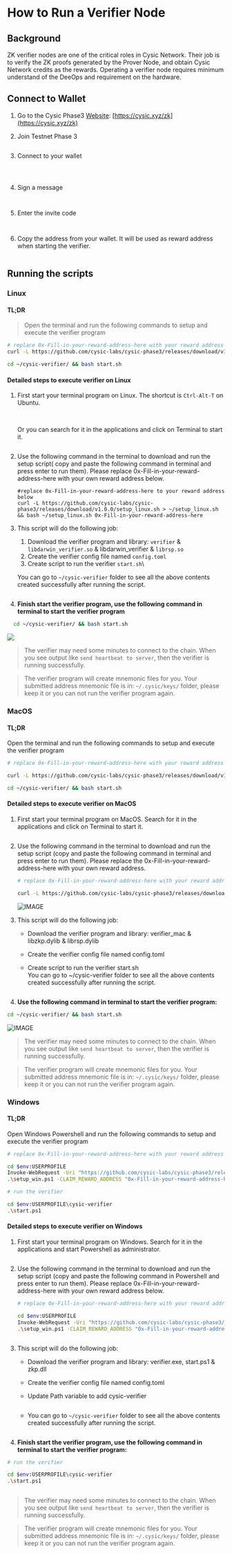 # How to Run a Verifier Node

## Background

ZK verifier nodes are one of the critical roles in Cysic Network. Their job is to verify the ZK proofs generated by the Prover Node, and obtain Cysic Network credits as the rewards. Operating a verifier node requires minimum understand of the DeeOps and requirement on the hardware.

## Connect to Wallet

1. Go to the Cysic Phase3 [Website](https://cysic.xyz/): [https://cysic.xyz/zk](https://cysic.xyz/zk)
2.  Join Testnet Phase 3

    <figure><img src="../.gitbook/assets/00_cysic_home (2).PNG" alt=""><figcaption></figcaption></figure>
3.  Connect to your wallet

    <figure><img src="../.gitbook/assets/01_connect_wallet (2).PNG" alt=""><figcaption></figcaption></figure>

    <figure><img src="../.gitbook/assets/02_connect_wallet (3).PNG" alt=""><figcaption></figcaption></figure>

    <figure><img src="../.gitbook/assets/image (4).png" alt=""><figcaption></figcaption></figure>
4.  Sign a message

    <figure><img src="../.gitbook/assets/04_sign_message (1).PNG" alt=""><figcaption></figcaption></figure>

    <figure><img src="../.gitbook/assets/image (2).png" alt=""><figcaption></figcaption></figure>
5.  Enter the invite code

    <figure><img src="../.gitbook/assets/06_invite_code (1).png" alt=""><figcaption></figcaption></figure>

    <figure><img src="../.gitbook/assets/07_invite_code (1).png" alt=""><figcaption></figcaption></figure>
6.  Copy the address from your wallet. It will be used as reward address when starting the verifier.

    <figure><img src="../.gitbook/assets/image (3).png" alt=""><figcaption></figcaption></figure>

## Running the scripts

### Linux

#### TL;DR

> Open the terminal and run the following commands to setup and execute the verifier program

```bash
# replace 0x-Fill-in-your-reward-address-here with your reward address below
curl -L https://github.com/cysic-labs/cysic-phase3/releases/download/v1.0.0/setup_linux.sh > ~/setup_linux.sh && bash ~/setup_linux.sh 0x-Fill-in-your-reward-address-here

cd ~/cysic-verifier/ && bash start.sh
```

#### Detailed steps to execute verifier on Linux

1.  First start your terminal program on Linux. The shortcut is `Ctrl-Alt-T` on Ubuntu.

    <figure><img src="../.gitbook/assets/20_linux.png" alt=""><figcaption></figcaption></figure>

    \
    Or you can search for it in the applications and click on Terminal to start it.

    <figure><img src="../.gitbook/assets/21_linux.png" alt=""><figcaption></figcaption></figure>
2.  Use the following command in the terminal to download and run the setup script( copy and paste the following command in terminal and press enter to run them). Please replace 0x-Fill-in-your-reward-address-here with your own reward address below.

    ```
    #replace 0x-Fill-in-your-reward-address-here to your reward address below
    curl -L https://github.com/cysic-labs/cysic-phase3/releases/download/v1.0.0/setup_linux.sh > ~/setup_linux.sh && bash ~/setup_linux.sh 0x-Fill-in-your-reward-address-here
    ```
3.  This script will do the following job:

    1. Download the verifier program and library: `verifier` & `libdarwin_verifier.so` & libdarwin\_verifier & `librsp.so`
    2. Create the verifier config file named `config.toml`
    3. Create script to run the verifier `start.sh`\


    You can go to `~/cysic-verifier` folder to see all the above contents created successfully after running the script.

    <figure><img src="../.gitbook/assets/23_linux.png" alt=""><figcaption></figcaption></figure>
4. **Finish start the verifier program, use the following command in terminal to start the verifier program**

```bash
  cd ~/cysic-verifier/ && bash start.sh
```

![](<../.gitbook/assets/24_linux (1).png>)

> The verifier may need some minutes to connect to the chain. When you see output like `send heartbeat to server`, then the verifier is running successfully.

> The verifier program will create mnemonic files for you. Your submitted address mnemonic file is in: `~/.cysic/keys/` folder, please keep it or you can not run the verifier program again.

### MacOS

#### TL;DR

Open the terminal and run the following commands to setup and execute the verifier program

```bash
# replace 0x-Fill-in-your-reward-address-here with your reward address below

curl -L https://github.com/cysic-labs/cysic-phase3/releases/download/v1.0.0/setup_mac.sh > ~/setup_mac.sh && bash ~/setup_mac.sh 0x-Fill-in-your-reward-address-here

cd ~/cysic-verifier/ && bash start.sh
```

#### Detailed steps to execute verifier on MacOS

1.  First start your terminal program on MacOS. Search for it in the applications and click on Terminal to start it.

    <figure><img src="../.gitbook/assets/25_mac.png" alt=""><figcaption></figcaption></figure>
2.  Use the following command in the terminal to download and run the setup script (copy and paste the following command in terminal and press enter to run them). Please replace the 0x-Fill-in-your-reward-address-here with your own reward address.

    ```bash
    # replace 0x-Fill-in-your-reward-address-here with your reward address

    curl -L https://github.com/cysic-labs/cysic-phase3/releases/download/v1.0.0/setup_mac.sh > ~/setup_mac.sh && bash ~/setup_mac.sh 0x-Fill-in-your-reward-address-here
    ```

    ![IMAGE](../.gitbook/assets/26_mac.png)
3. This script will do the following job:
   * Download the verifier program and library: verifier\_mac & libzkp.dylib & librsp.dylib
   * Create the verifier config file named config.toml
   *   Create script to run the verifier start.sh\
       You can go to \~/cysic-verifier folder to see all the above contents created successfully after running the script.

       <figure><img src="../.gitbook/assets/27_mac.png" alt=""><figcaption></figcaption></figure>
4. **Use the following command in terminal to start the verifier program:**

```bash
cd ~/cysic-verifier/ && bash start.sh
```

![IMAGE](../.gitbook/assets/28_mac.png)

> The verifier may need some minutes to connect to the chain. When you see output like `send heartbeat to server`, then the verifier is running successfully.

> The verifier program will create mnemonic files for you. Your submitted address mnemonic file is in: `~/.cysic/keys/` folder, please keep it or you can not run the verifier program again.

### Windows

#### TL;DR

Open Windows Powershell and run the following commands to setup and execute the verifier program

```bash
# replace 0x-Fill-in-your-reward-address-here with your reward address below

cd $env:USERPROFILE
Invoke-WebRequest -Uri "https://github.com/cysic-labs/cysic-phase3/releases/download/v1.0.0/setup.ps1" -OutFile "setup_win.ps1"
.\setup_win.ps1 -CLAIM_REWARD_ADDRESS "0x-Fill-in-your-reward-address-here"

# run the verifier

cd $env:USERPROFILE\cysic-verifier
.\start.ps1
```

#### Detailed steps to execute verifier on Windows

1.  First start your terminal program on Windows. Search for it in the applications and start Powershell as administrator.

    <figure><img src="../.gitbook/assets/30_win.png" alt=""><figcaption></figcaption></figure>
2.  Use the following command in the terminal to download and run the setup script (copy and paste the following command in Powershell and press enter to run them). Please replace 0x-Fill-in-your-reward-address-here with your own reward address below.

    ```bash
    # replace 0x-Fill-in-your-reward-address-here with your reward address below

    cd $env:USERPROFILE
    Invoke-WebRequest -Uri "https://github.com/cysic-labs/cysic-phase3/releases/download/v1.0.0/setup.ps1" -OutFile "setup_win.ps1"
    .\setup_win.ps1 -CLAIM_REWARD_ADDRESS "0x-Fill-in-your-reward-address-here"
    ```

    <figure><img src="../.gitbook/assets/31_win.png" alt=""><figcaption></figcaption></figure>
3. This script will do the following job:
   * Download the verifier program and library: verifier.exe, start.ps1 & zkp.dll
   * Create the verifier config file named config.toml
   *   Update Path variable to add cysic-verifier

       <figure><img src="../.gitbook/assets/33_win.png" alt=""><figcaption></figcaption></figure>
   *   You can go to `~/cysic-verifier` folder to see all the above contents created successfully after running the script.

       <figure><img src="../.gitbook/assets/32_win.png" alt=""><figcaption></figcaption></figure>
4. **Finish start the verifier program, use the following command in terminal to start the verifier program:**

```bash
# run the verifier

cd $env:USERPROFILE\cysic-verifier
.\start.ps1
```

<figure><img src="../.gitbook/assets/34_win.png" alt=""><figcaption></figcaption></figure>

> The verifier may need some minutes to connect to the chain. When you see output like `send heartbeat to server`, then the verifier is running successfully.

> The verifier program will create mnemonic files for you. Your submitted address mnemonic file is in: `~/.cysic/keys/` folder, please keep it or you can not run the verifier program again.
